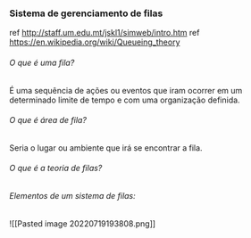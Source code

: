 ### Sistema de gerenciamento de filas
ref http://staff.um.edu.mt/jskl1/simweb/intro.htm
ref https://en.wikipedia.org/wiki/Queueing_theory
###### O que é uma fila?
É uma sequência de ações ou eventos que iram ocorrer em um determinado limite de tempo e com uma organização definida.
###### O que é área de fila?
Seria o lugar ou ambiente que irá se encontrar a fila.
###### O que é a teoria de filas?
###### Elementos de um sistema de filas:

![[Pasted image 20220719193808.png]]